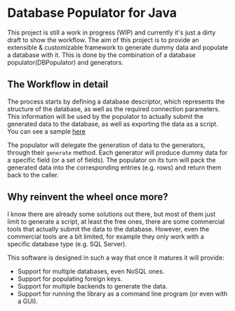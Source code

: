 Database Populator for Java
===

This project is still a work in progress (WIP) and currently it's just a dirty draft to show the workflow. The aim of this project is to provide an extensible & customizable framework to generate dummy data and populate a database with it. This is done by the combination of a database populator(DBPopulator) and generators.

The Workflow in detail
---

The process starts by defining a database descriptor, which represents the structure of the database, as well as the required connection parameters. This information will be used by the populator to actually submit the generated data to the database, as well as exporting the data as a script. You can see a sample [here](https://github.com/lordscales91/dbpopulator-java/blob/6de0170cdd016ed3a569e36634e72b914a925932/samples/dbdescriptor.json)

The populator will delegate the generation of data to the generators, through their `generate` method. Each generator will produce dummy data for a specific field (or a set of fields). The populator on its turn will pack the generated data into the corresponding entries (e.g. rows) and return them back to the caller.

Why reinvent the wheel once more?
---

I know there are already some solutions out there, but most of them just limit to generate a script, at least the free ones, there are some commercial tools that actually submit the data to the database. However, even the commercial tools are a bit limited, for example they only work with a specific database type (e.g. SQL Server).

This software is designed in such a way that once it matures it will provide:

* Support for multiple databases, even NoSQL ones.
* Support for populating foreign keys.
* Support for multiple backends to generate the data.
* Support for running the library as a command line program (or even with a GUI).
